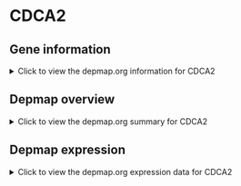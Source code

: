 <h1>CDCA2</h1>

<h2>Gene information</h2>
<details>
  <summary>Click to view the depmap.org information for CDCA2</summary>
  <iframe src="https://depmap.org/portal/gene/CDCA2?tab=about" style="border:none;width:100%;height:800px"></iframe>
</details>

<h2>Depmap overview</h2>
<details>
  <summary>Click to view the depmap.org summary for CDCA2</summary>
  <iframe src="https://depmap.org/portal/gene/CDCA2?tab=overview" style="border:none;width:100%;height:800px"></iframe>
</details>

<h2>Depmap expression</h2>
<details>
  <summary>Click to view the depmap.org expression data for CDCA2</summary>
  <iframe src="https://depmap.org/portal/gene/CDCA2?tab=characterization" style="border:none;width:100%;height:800px"></iframe>
</details>


<!--
<h2>Reactome Pathway diagram</h2>
<details>
  <summary>Click to view Reactome pathway for CDCA2</summary>
  PNAME
</details>
-->


